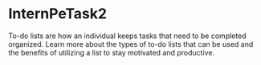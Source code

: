 # InternPeTask2
To-do lists are how an individual keeps tasks that need to be completed organized. Learn more about the types of to-do lists that can be used and the benefits of utilizing a list to stay motivated and productive.
